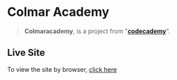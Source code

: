 # Colmar Academy

>**Colmaracademy**, is a project from "[**codecademy**](https://www.codecademy.com/learn)".<br />
## Live Site
To view the site by browser, [click here](https://harry33321.github.io/Colmar-Academy/)
